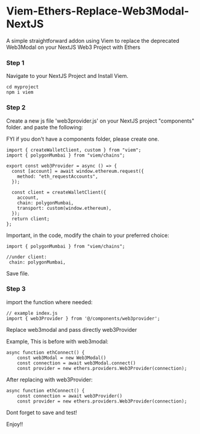 # Viem-Ethers-Replace-Web3Modal-NextJS
A simple straightforward addon using Viem to replace the deprecated Web3Modal on your NextJS Web3 Project with Ethers

<h3>Step 1</h3>

Navigate to your NextJS Project and Install Viem.

```shell
cd myproject
npm i viem
```

<h3>Step 2</h3>

Create a new js file 'web3provider.js' on your NextJS project "components" folder.
and paste the following:

FYI if you don't have a components folder, please create one.

```shell
import { createWalletClient, custom } from "viem";
import { polygonMumbai } from "viem/chains";

export const web3Provider = async () => {
  const [account] = await window.ethereum.request({
    method: "eth_requestAccounts",
  });

  const client = createWalletClient({
    account,
    chain: polygonMumbai,
    transport: custom(window.ethereum),
  });
  return client;
};

```

Important, in the code, modify the chain to your preferred choice:

```shell
import { polygonMumbai } from "viem/chains";

//under client: 
 chain: polygonMumbai,
```
Save file.

<h3>Step 3</h3>

import the function where needed:

```shell
// example index.js
import { web3Provider } from '@/components/web3provider';
```
Replace web3modal and pass directly web3Provider

Example, This is before with web3modal:

```shell
async function ethConnect() {
    const web3Modal = new Web3Modal()
    const connection = await web3Modal.connect()
    const provider = new ethers.providers.Web3Provider(connection);

```

After replacing with web3Provider:

```shell
async function ethConnect() {
    const connection = await web3Provider()
    const provider = new ethers.providers.Web3Provider(connection);

```

Dont forget to save and test! 

Enjoy!!
